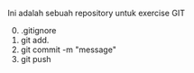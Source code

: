 Ini adalah sebuah repository untuk exercise GIT

0. .gitignore
1. git add.
2. git commit -m "message"
3. git push
